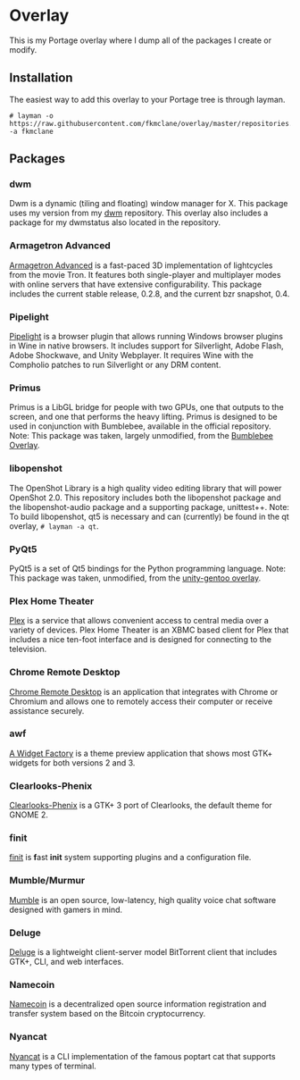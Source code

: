 Overlay
=======
This is my Portage overlay where I dump all of the packages I create or modify.

Installation
------------
The easiest way to add this overlay to your Portage tree is through layman.

```
# layman -o https://raw.githubusercontent.com/fkmclane/overlay/master/repositories.xml -a fkmclane
```

Packages
--------
### dwm ###
Dwm is a dynamic (tiling and floating) window manager for X. This package uses my version from my [dwm](https://github.com/fkmclane/dwm) repository. This overlay also includes a package for my dwmstatus also located in the repository.

### Armagetron Advanced ###
[Armagetron Advanced](http://armagetronad.org) is a fast-paced 3D implementation of lightcycles from the movie Tron. It features both single-player and multiplayer modes with online servers that have extensive configurability. This package includes the current stable release, 0.2.8, and the current bzr snapshot, 0.4.

### Pipelight ###
[Pipelight](https://launchpad.net/pipelight) is a browser plugin that allows running Windows browser plugins in Wine in native browsers. It includes support for Silverlight, Adobe Flash, Adobe Shockwave, and Unity Webplayer. It requires Wine with the Compholio patches to run Silverlight or any DRM content.

### Primus ###
Primus is a LibGL bridge for people with two GPUs, one that outputs to the screen, and one that performs the heavy lifting. Primus is designed to be used in conjunction with Bumblebee, available in the official repository. Note: This package was taken, largely unmodified, from the [Bumblebee Overlay](https://github.com/Bumblebee-Project/bumblebee-gentoo).

### libopenshot ###
The OpenShot Library is a high quality video editing library that will power OpenShot 2.0. This repository includes both the libopenshot package and the libopenshot-audio package and a supporting package, unittest++. Note: To build libopenshot, qt5 is necessary and can (currently) be found in the qt overlay, `# layman -a qt`.

### PyQt5 ###
PyQt5 is a set of Qt5 bindings for the Python programming language. Note: This package was taken, unmodified, from the [unity-gentoo overlay](https://github.com/shiznix/unity-gentoo/).

### Plex Home Theater ###
[Plex](http://plex.tv) is a service that allows convenient access to central media over a variety of devices. Plex Home Theater is an XBMC based client for Plex that includes a nice ten-foot interface and is designed for connecting to the television.

### Chrome Remote Desktop ###
[Chrome Remote Desktop](http://chrome.google.com/remotedesktop) is an application that integrates with Chrome or Chromium and allows one to remotely access their computer or receive assistance securely.

### awf ###
[A Widget Factory](https://github.com/valr/awf) is a theme preview application that shows most GTK+ widgets for both versions 2 and 3.

### Clearlooks-Phenix ###
[Clearlooks-Phenix](https://github.com/jpfleury/Clearlooks-Phenix) is a GTK+ 3 port of Clearlooks, the default theme for GNOME 2.

### finit ###
[finit](https://github.com/troglobit/finit) is **f**ast **init** system supporting plugins and a configuration file.

### Mumble/Murmur ###
[Mumble](http://mumble.info/) is an open source, low-latency, high quality voice chat software designed with gamers in mind.

### Deluge ###
[Deluge](http://deluge-torrent.org/) is a lightweight client-server model BitTorrent client that includes GTK+, CLI, and web interfaces.

### Namecoin ###
[Namecoin](http://namecoin.info) is a decentralized open source information registration and transfer system based on the Bitcoin cryptocurrency.

### Nyancat ###
[Nyancat](https://github.com/klange/nyancat) is a CLI implementation of the famous poptart cat that supports many types of terminal.
